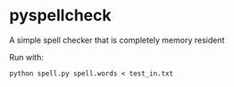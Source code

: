 # pyspellcheck
A simple spell checker that is completely memory resident

Run with:
```
python spell.py spell.words < test_in.txt
```